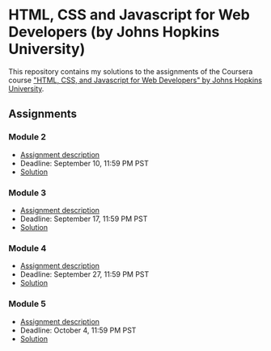 # HTML, CSS and Javascript for Web Developers (by Johns Hopkins University)

This repository contains my solutions to the assignments of the Coursera course
["HTML, CSS, and Javascript for Web Developers" by Johns Hopkins University](https://www.coursera.org/learn/html-css-javascript-for-web-developers).

## Assignments

### Module 2
* [Assignment description](Assignment/Module_2/assignment2_description/Assignment-2.md)
* Deadline: September 10, 11:59 PM PST
* [Solution](https://nikesh0025.github.io/HTML-CSS-JS-Course/Assignment/Module_2/)

### Module 3
* [Assignment description](Assignment/Module_3/assignment3_description/Assignment-3.md)
* Deadline: September 17, 11:59 PM PST
* [Solution](https://nikesh0025.github.io/HTML-CSS-JS-Course/Assignment/Module_3/)

### Module 4
* [Assignment description](Assignment/module_4/assignment4_description/Assignment-4.md)
* Deadline: September 27, 11:59 PM PST
* [Solution](https://nikesh0025.github.io/HTML-CSS-JS-Course/Assignment/module_4/)

### Module 5
* [Assignment description](Module_5/assignment5_description/Assignment-5.md)
* Deadline: October 4, 11:59 PM PST
* [Solution](https://nikesh0025.github.io/HTML-CSS-JS-Course/Module_5/)
